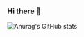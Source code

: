 ### Hi there 👋

![Anurag's GitHub stats](https://github-readme-stats.vercel.app/api?username=AParovyshnaya&theme=transparent&show_icons=true)
